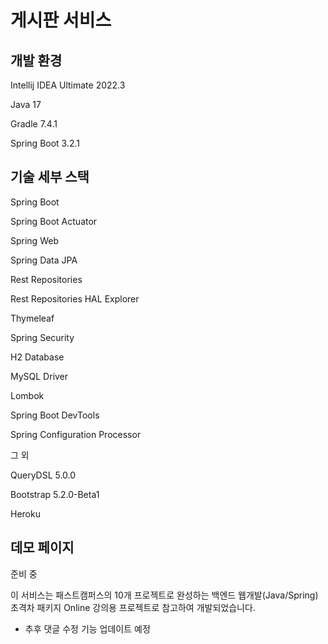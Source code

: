 # 게시판 서비스

## 개발 환경

Intellij IDEA Ultimate 2022.3

Java 17

Gradle 7.4.1

Spring Boot 3.2.1

## 기술 세부 스택

Spring Boot

Spring Boot Actuator

Spring Web

Spring Data JPA

Rest Repositories

Rest Repositories HAL Explorer

Thymeleaf

Spring Security

H2 Database

MySQL Driver

Lombok

Spring Boot DevTools

Spring Configuration Processor

그 외

QueryDSL 5.0.0

Bootstrap 5.2.0-Beta1

Heroku

## 데모 페이지

준비 중


이 서비스는 패스트캠퍼스의 10개 프로젝트로 완성하는 백엔드 웹개발(Java/Spring) 초격차 패키지 Online 강의용 프로젝트로 참고하여 개발되었습니다.

+ 추후 댓글 수정 기능 업데이트 예정
